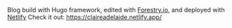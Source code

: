 Blog build with Hugo framework, edited with [Forestry.io](https://forestry.io/), and deployed with [Netlify](https://www.netlify.com/)
Check it out: https://claireadelaide.netlify.app/
